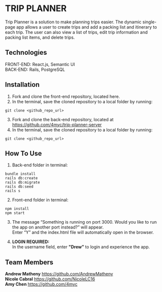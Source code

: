 # TRIP PLANNER

Trip Planner is a solution to make planning trips easier. The dynamic single-page app allows a user to create trips and add a packing list and itinerary to each trip. The user can also view a list of trips, edit trip information and packing list items, and delete trips.  

## Technologies  

FRONT-END: React.js, Semantic UI  
BACK-END: Rails, PostgreSQL  

## Installation 
1. Fork and clone the front-end repository, located here.  
2. In the terminal, save the cloned repository to a local folder by running:   
```
git clone <github_repo_url>    
```
3. Fork and clone the back-end repository, located at https://github.com/4myc/trip-planner-server  
4. In the terminal, save the cloned repository to a local folder by running:   
```
git clone <github_repo_url>  
```


## How To Use 
1. Back-end folder in terminal:   
```
bundle install 
rails db:create
rails db:migrate
rails db:seed
rails s
```

2. Front-end folder in terminal:  
```
npm install  
npm start 
```

3. The message “Something is running on port 3000. Would you like to run the app on another port instead?” will appear.  
Enter “Y” and the index.html file will automatically open in the browser.  

4. **LOGIN REQUIRED:**  
In the username field, enter **"Drew”** to login and experience the app.


## Team Members 
**Andrew Matheny** https://github.com/AndrewMatheny     
**Nicole Cabral** https://github.com/NicoleLC16  
**Amy Chen** https://github.com/4myc  
